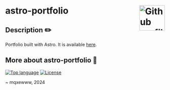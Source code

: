 # astro-portfolio <img href="https://github.com/mqxewww/astro-portfolio" src="https://avatars.githubusercontent.com/u/89202276?v=4" width="80px" alt="Github profile picture" align="right">

## Description :pencil2:

Portfolio built with Astro. It is available [here](https://portfolio.apps.mqxewww.dev).

## More about astro-portfolio :memo:

[![Top language](https://img.shields.io/github/languages/top/mqxewww/astro-portfolio?color=FA9C1B&style=for-the-badge)](https://github.com/mqxewww/astro-portfolio/search?l=astro)
[![License](https://img.shields.io/github/license/mqxewww/astro-portfolio?style=for-the-badge)](https://github.com/mqxewww/astro-portfolio/blob/main/LICENSE.md)

~ mqxewww, 2024
